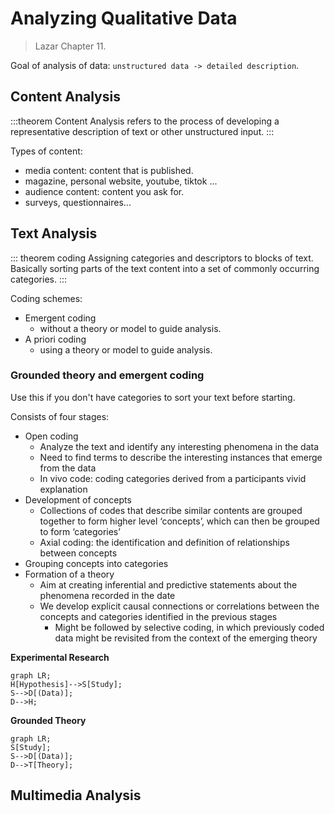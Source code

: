 # Analyzing Qualitative Data

> Lazar Chapter 11.

Goal of analysis of data: `unstructured data -> detailed description`.

## Content Analysis

:::theorem Content Analysis
refers to the process of developing a representative description of text or other unstructured input.
:::

Types of content:
+ media content: content that is published.
+ magazine, personal website, youtube, tiktok ...
+ audience content: content you ask for.
+ surveys, questionnaires...

## Text Analysis
::: theorem coding
Assigning categories and descriptors to blocks of text.
Basically sorting parts of the text content into a set of commonly occurring categories.
:::

Coding schemes:
+ Emergent coding
    + without a theory or model to guide analysis.
+ A priori coding
    + using a theory or model to guide analysis.

### Grounded theory and emergent coding
Use this if you don't have categories to sort your text before starting.

Consists of four stages:
+ Open coding
    + Analyze the text and identify any interesting phenomena in the data 
    + Need to find terms to describe the interesting instances that emerge from the data 
    + In vivo code: coding categories derived from a participants vivid explanation 
+ Development of concepts
    + Collections of codes that describe similar contents are grouped together to form higher level ‘concepts’, which can then be grouped to form ‘categories’ 
    + Axial coding: the identification and definition of relationships between concepts 
+ Grouping concepts into categories
+ Formation of a theory
    + Aim at creating inferential and predictive statements about the phenomena recorded in the date
    + We develop explicit causal connections or correlations between the concepts and categories identified in the previous stages 
        + Might be followed by selective coding, in which previously coded data might be revisited from the context of the emerging theory

**Experimental Research**
```mermaid
graph LR;
H[Hypothesis]-->S[Study];
S-->D[(Data)];
D-->H;
```

**Grounded Theory**
```mermaid
graph LR;
S[Study];
S-->D[(Data)];
D-->T[Theory];
```

## Multimedia Analysis

